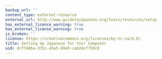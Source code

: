 ```yaml
---
backup_url: ''
content_type: external-resource
external_url: http://www.guidetojapanese.org/learn/resources/setup
has_external_licence_warning: true
has_external_license_warning: true
is_broken: ''
license: https://creativecommons.org/licenses/by-nc-sa/4.0/
title: Setting Up Japanese for Your Computer
uid: dcff40ba-335c-45a5-99e9-cab24cf750c0
---
```

